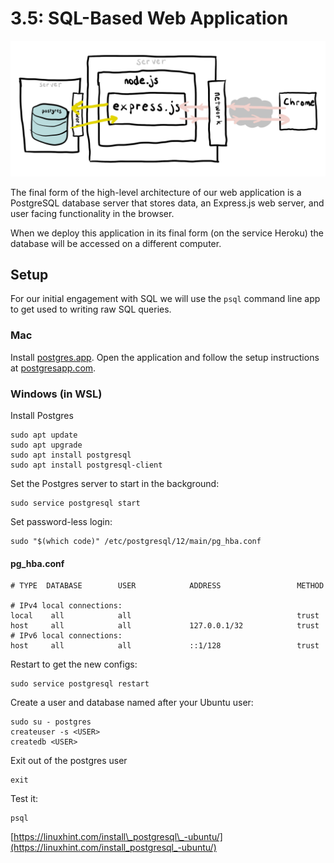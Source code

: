 # 3.5: SQL-Based Web Application

![](../../.gitbook/assets/express-2.jpg)

The final form of the high-level architecture of our web application is a PostgreSQL database server that stores data, an Express.js web server, and user facing functionality in the browser.

When we deploy this application in its final form \(on the service Heroku\) the database will be accessed on a different computer.

## Setup

For our initial engagement with SQL we will use the `psql` command line app to get used to writing raw SQL queries.

### Mac 

Install [postgres.app](https://postgresapp.com/). Open the application and follow the setup instructions at [postgresapp.com](https://postgresapp.com).

### Windows \(in WSL\)

Install Postgres

```text
sudo apt update
sudo apt upgrade
sudo apt install postgresql
sudo apt install postgresql-client
```

Set the Postgres server to start in the background:

```text
sudo service postgresql start
```

Set password-less login:

```text
sudo "$(which code)" /etc/postgresql/12/main/pg_hba.conf
```

#### pg\_hba.conf

```text
# TYPE  DATABASE        USER            ADDRESS                 METHOD

# IPv4 local connections:
local    all            all                                     trust
host     all            all             127.0.0.1/32            trust
# IPv6 local connections:
host     all            all             ::1/128                 trust
```

Restart to get the new configs:

```text
sudo service postgresql restart
```

Create a user and database named after your Ubuntu user:

```text
sudo su - postgres
createuser -s <USER>
createdb <USER>
```

Exit out of the postgres user

```text
exit
```

Test it:

```text
psql
```

[https://linuxhint.com/install\_postgresql\_-ubuntu/](https://linuxhint.com/install_postgresql_-ubuntu/)

